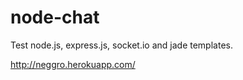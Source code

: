 node-chat
=========

Test node.js, express.js, socket.io and jade templates.

http://neggro.herokuapp.com/
